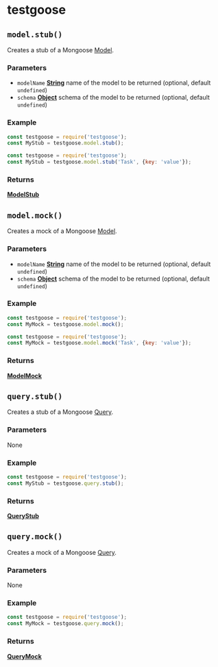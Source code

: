 # testgoose
## `model.stub()`
Creates a stub of a Mongoose [Model](http://mongoosejs.com/docs/api.html#model-js).

### Parameters
- `modelName` **[String](https://developer.mozilla.org/en-US/docs/Web/JavaScript/Reference/Global_Objects/String)** name of the model to be returned (optional, default `undefined`)
- `schema` **[Object](https://developer.mozilla.org/en-US/docs/Web/JavaScript/Reference/Global_Objects/Object)** schema of the model to be returned (optional, default `undefined`)

### Example
```javascript
const testgoose = require('testgoose');
const MyStub = testgoose.model.stub();
```
```javascript
const testgoose = require('testgoose');
const MyStub = testgoose.model.stub('Task', {key: 'value'});
```

### Returns
**[ModelStub](/docs/model-stub.md)**


## `model.mock()`
Creates a mock of a Mongoose [Model](http://mongoosejs.com/docs/api.html#model-js).

### Parameters
- `modelName` **[String](https://developer.mozilla.org/en-US/docs/Web/JavaScript/Reference/Global_Objects/String)** name of the model to be returned (optional, default `undefined`)
- `schema` **[Object](https://developer.mozilla.org/en-US/docs/Web/JavaScript/Reference/Global_Objects/Object)** schema of the model to be returned (optional, default `undefined`)

### Example
```javascript
const testgoose = require('testgoose');
const MyMock = testgoose.model.mock();
```
```javascript
const testgoose = require('testgoose');
const MyMock = testgoose.model.mock('Task', {key: 'value'});
```

### Returns
**[ModelMock](/docs/model-mock.md)**


## `query.stub()`
Creates a stub of a Mongoose [Query](http://mongoosejs.com/docs/api.html#Query).

### Parameters
None

### Example
```javascript
const testgoose = require('testgoose');
const MyStub = testgoose.query.stub();
```

### Returns
**[QueryStub](/docs/query-stub.md)**


## `query.mock()`
Creates a mock of a Mongoose [Query](http://mongoosejs.com/docs/api.html#Query).

### Parameters
None

### Example
```javascript
const testgoose = require('testgoose');
const MyMock = testgoose.query.mock();
```

### Returns
**[QueryMock](/docs/query-mock.md)**
